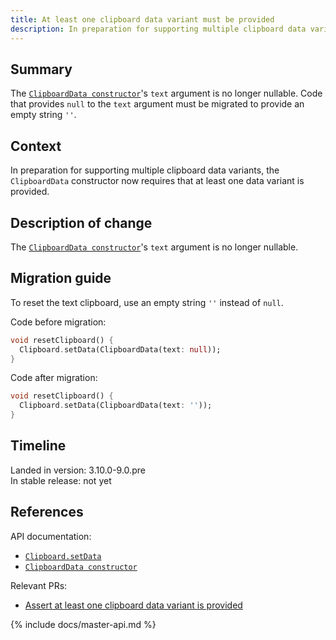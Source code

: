 ```yaml
---
title: At least one clipboard data variant must be provided
description: In preparation for supporting multiple clipboard data variants, at least one clipboard data variant must be provided.
---
```


## Summary

The [`ClipboardData constructor`][]'s `text` argument is no longer nullable.
Code that provides `null` to the `text` argument must be migrated to provide
an empty string `''`.

## Context

In preparation for supporting multiple clipboard data variants, the
`ClipboardData` constructor now requires that at least one data variant is
provided.

## Description of change

The [`ClipboardData constructor`][]'s `text` argument is no longer nullable.

## Migration guide

To reset the text clipboard, use an empty string `''` instead of `null`.

Code before migration:

```dart
void resetClipboard() {
  Clipboard.setData(ClipboardData(text: null));
}
```

Code after migration:

```dart
void resetClipboard() {
  Clipboard.setData(ClipboardData(text: ''));
}
```

## Timeline

Landed in version: 3.10.0-9.0.pre<br>
In stable release: not yet

## References

API documentation:

* [`Clipboard.setData`][]
* [`ClipboardData constructor`][]

Relevant PRs:

* [Assert at least one clipboard data variant is provided][]

{% include docs/master-api.md %}

[`Clipboard.setData`]: {{site.api}}/flutter/services/Clipboard/setData.html
[`ClipboardData constructor`]: {{site.master-api}}/flutter/services/ClipboardData/ClipboardData.html
[Assert at least one clipboard data variant is provided]: {{site.repo.flutter}}/pull/122446